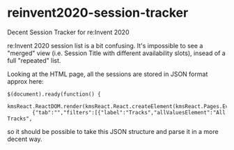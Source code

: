 # reinvent2020-session-tracker
Decent Session Tracker for re:Invent 2020

re:Invent 2020 session list is a bit confusing.
It's impossible to see a "merged" view (i.e. Session Title with different availability slots), insead of a full "repeated" list.

Looking at the HTML page, all the sessions are stored in JSON format approx here:
```
$(document).ready(function() {
    kmsReact.ReactDOM.render(kmsReact.React.createElement(kmsReact.Pages.EventPlatform.Agenda,
        {"tab":"","filters":[{"label":"Tracks","allValuesElement":"All Tracks",
```
so it should be possible to take this JSON structure and parse it in a more decent way.

